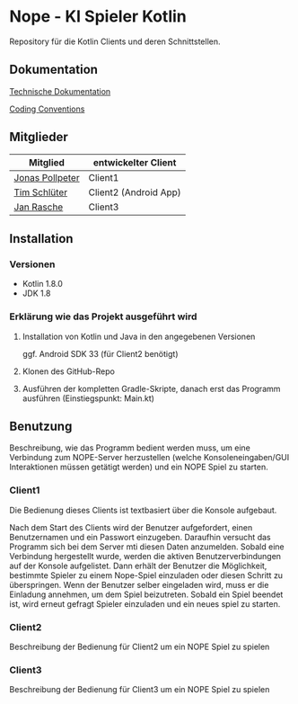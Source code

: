 # Nope - KI Spieler Kotlin

Repository für die Kotlin Clients und deren Schnittstellen.


## Dokumentation
[Technische Dokumentation]()

[Coding Conventions]()


## Mitglieder
Mitglied | entwickelter Client | 
--- | --- |
[Jonas Pollpeter](https://github.com/JonasPTFL) | Client1
[Tim Schlüter](https://github.com/TosSystems) | Client2 (Android App)
[Jan Rasche](https://github.com/Muquinbla) | Client3


## Installation

### Versionen
- Kotlin 1.8.0
- JDK 1.8

### Erklärung wie das Projekt ausgeführt wird

1. Installation von Kotlin und Java in den angegebenen Versionen 

    ggf. Android SDK 33 (für Client2 benötigt)  
3. Klonen des GitHub-Repo
4. Ausführen der kompletten Gradle-Skripte, danach erst das Programm ausführen (Einstiegspunkt: Main.kt)


## Benutzung
Beschreibung, wie das Programm bedient werden muss, um eine Verbindung zum NOPE-Server herzustellen (welche Konsoleneingaben/GUI Interaktionen müssen getätigt werden) und ein NOPE Spiel zu starten.

### Client1
Die Bedienung dieses Clients ist textbasiert über die Konsole aufgebaut. 

Nach dem Start des Clients wird der Benutzer aufgefordert, einen Benutzernamen und ein Passwort einzugeben.
Daraufhin versucht das Programm sich bei dem Server mti diesen Daten anzumelden. Sobald eine Verbindung hergestellt wurde, 
werden die aktiven Benutzerverbindungen auf der Konsole aufgelistet. Dann erhält der Benutzer die Möglichkeit, bestimmte Spieler
zu einem Nope-Spiel einzuladen oder diesen Schritt zu überspringen. Wenn der Benutzer selber eingeladen wird, muss er die Einladung
annehmen, um dem Spiel beizutreten. Sobald ein Spiel beendet ist, wird erneut gefragt Spieler einzuladen und ein neues spiel zu starten. 

### Client2
Beschreibung der Bedienung für Client2 um ein NOPE Spiel zu spielen

### Client3
Beschreibung der Bedienung für Client3 um ein NOPE Spiel zu spielen

